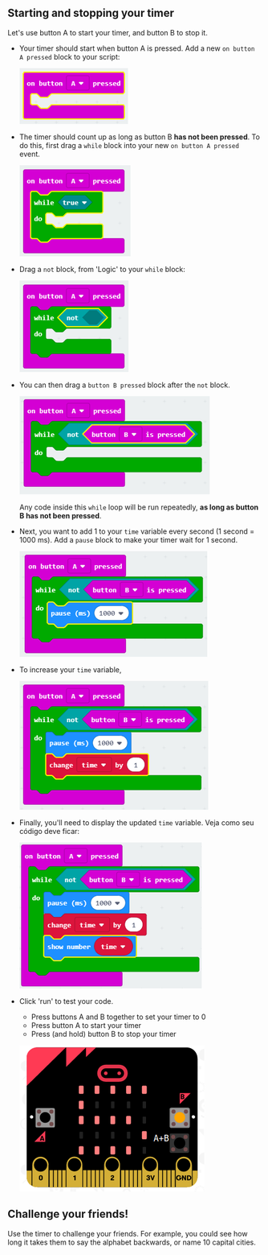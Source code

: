 ## Starting and stopping your timer

Let's use button A to start your timer, and button B to stop it.

+ Your timer should start when button A is pressed. Add a new `on button A pressed` block to your script:
    
    ![screenshot](images/clock-a-pressed.png)

+ The timer should count up as long as button B **has not been pressed**. To do this, first drag a `while` block into your new `on button A pressed` event.
    
    ![captura de tela](images/clock-while.png)

+ Drag a `not` block, from 'Logic' to your `while` block:
    
    ![captura de tela](images/clock-not.png)

+ You can then drag a `button B pressed` block after the `not` block.
    
    ![captura de tela](images/clock-b-pressed.png)
    
    Any code inside this `while` loop will be run repeatedly, **as long as button B has not been pressed**.

+ Next, you want to add 1 to your `time` variable every second (1 second = 1000 ms). Add a `pause` block to make your timer wait for 1 second.
    
    ![captura](images/clock-pause.png)

+ To increase your `time` variable,
    
    ![screenshot](images/clock-change-time.png)

+ Finally, you'll need to display the updated `time` variable. Veja como seu código deve ficar:
    
    ![screenshot](images/clock-update.png)

+ Click 'run' to test your code.
    
    + Press buttons A and B together to set your timer to 0
    + Press button A to start your timer
    + Press (and hold) button B to stop your timer
    
    ![screenshot](images/clock-test.png)

## Challenge your friends!

Use the timer to challenge your friends. For example, you could see how long it takes them to say the alphabet backwards, or name 10 capital cities.